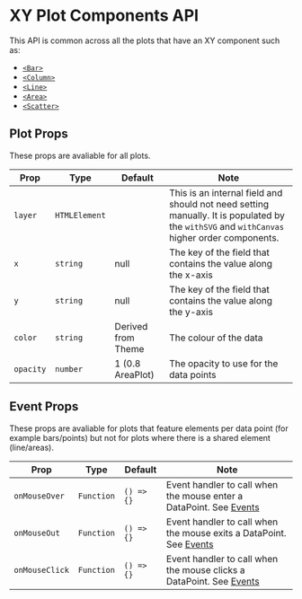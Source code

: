 # XY Plot Components API

This API is common across all the plots that have an XY component such as:

-   [`<Bar>`](Bar.md)
-   [`<Column>`](Column.md)
-   [`<Line>`](Line.md)
-   [`<Area>`](Area.md)
-   [`<Scatter>`](Scatter.md)

## Plot Props

These props are avaliable for all plots.

| Prop      | Type          | Default            | Note                                                                                                                                       |
| --------- | ------------- | ------------------ | ------------------------------------------------------------------------------------------------------------------------------------------ |
| `layer`   | `HTMLElement` |                    | This is an internal field and should not need setting manually. It is populated by the `withSVG` and `withCanvas` higher order components. |
| `x`       | `string`      | null               | The key of the field that contains the value along the x-axis                                                                              |
| `y`       | `string`      | null               | The key of the field that contains the value along the y-axis                                                                              |
| `color`   | `string`      | Derived from Theme | The colour of the data                                                                                                                     |
| `opacity` | `number`      | 1 (0.8 AreaPlot)   | The opacity to use for the data points                                                                                                     |

## Event Props

These props are avaliable for plots that feature elements per data point (for example bars/points) but not for plots where there is a shared element (line/areas).

| Prop           | Type       | Default    | Note                                                                             |
| -------------- | ---------- | ---------- | -------------------------------------------------------------------------------- |
| `onMouseOver`  | `Function` | `() => {}` | Event handler to call when the mouse enter a DataPoint. See [Events](Events.md)  |
| `onMouseOut`   | `Function` | `() => {}` | Event handler to call when the mouse exits a DataPoint. See [Events](Events.md)  |
| `onMouseClick` | `Function` | `() => {}` | Event handler to call when the mouse clicks a DataPoint. See [Events](Events.md) |
